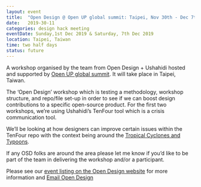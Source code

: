 ```yaml
---
layout: event
title:  "Open Design @ Open UP global summit: Taipei, Nov 30th - Dec 7th"
date:   2019-30-11
categories: design hack meeting
eventDate: Sunday,1st Dec 2019 & Saturday, 7th Dec 2019
location: Taipei, Taiwan
time: two half days
status: future
---
```


A workshop organised by the team from Open Design + Ushahidi hosted and supported by [Open UP global summit](https://www.openup.global/). It will take place in Taipei, Taiwan.

The ‘Open Design’ workshop which is testing a methodology, workshop structure, and repo/file set-up in order to see if we can boost design contributions to a specific open-source product. For the first two workshops, we’re using Ushahidi’s TenFour tool which is a crisis communication tool.

We’ll be looking at how designers can improve certain issues within the TenFour repo with the context being around the [Tropical Cyclones and Typoons](https://www.express.co.uk/news/world/1183963/typhoon-mitag-tracker-taiwan-japan-korea-2019-storm-latest-path-map-cyclone-mitag).

If any OSD folks are around the area please let me know if you’d like to be part of the team in delivering the workshop and/or a participant.

Please see our [event listing on the Open Design website](https://opendesign.ushahidi.com/taipei-openup-global-summit-2019/) for more information and [Email Open Design](mailto:eriol@ushahidi.com)
